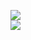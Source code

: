 [![](https://img.shields.io/badge/Made%20With-Github%20Spray-lightgrey.svg?style=for-the-badge&logo=github)](https://github.com/Annihil/github-spray#6921)  
[![](https://i.imgur.com/2DrTn0Z.gif)](https://github.com/Annihil/github-spray)